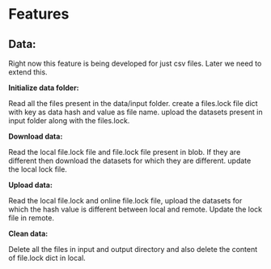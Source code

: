 # Features

## Data:

Right now this feature is being developed for just csv files. Later we need to extend this.


__Initialize data folder:__

Read all the files present in the data/input folder. create a files.lock file dict with key as data hash and value as file name. upload the datasets present in input folder along with the files.lock.

__Download data:__

Read the local file.lock file and file.lock file present in blob. If they are different then download the datasets for which they are different. update the local lock file.

__Upload data:__

Read the local file.lock and online file.lock file, upload the datasets for which the hash value is different between local and remote. Update the lock file in remote.

__Clean data:__

Delete all the files in input and output directory and also delete the content of file.lock dict in local.
